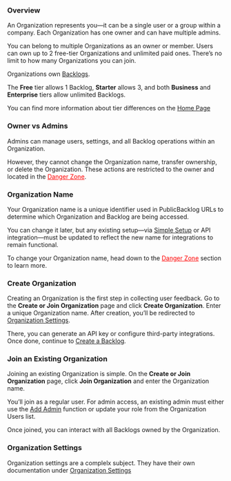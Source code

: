 ### Overview

An Organization represents you—it can be a single user or a group within a company. Each Organization has one owner and can have multiple admins.

You can belong to multiple Organizations as an owner or member. Users can own up to 2 free-tier Organizations and unlimited paid ones. There’s no limit to how many Organizations you can join.

Organizations own [Backlogs](/backlogs/). 

The **Free** tier allows 1 Backlog, **Starter** allows 3, and both **Business** and **Enterprise** tiers allow unlimited Backlogs.

You can find more information about tier differences on the [Home Page](https://www.publicbacklog.com/)

### Owner vs Admins

Admins can manage users, settings, and all Backlog operations within an Organization.

However, they cannot change the Organization name, transfer ownership, or delete the Organization. These actions are restricted to the owner and located in the <a href="/#/organizations/?id=danger-zone" style="color:red;">Danger Zone</a>.

### Organization Name

Your Organization name is a unique identifier used in PublicBacklog URLs to determine which Organization and Backlog are being accessed.

You can change it later, but any existing setup—via [Simple Setup](/quick-start-easy/) or API integration—must be updated to reflect the new name for integrations to remain functional.

To change your Organization name, head down to the <a href="/#/organizations/?id=danger-zone" style="color:red;">Danger Zone</a> section to learn more.


### Create Organization

Creating an Organization is the first step in collecting user feedback. Go to the **Create or Join Organization** page and click **Create Organization**. Enter a unique Organization name. After creation, you’ll be redirected to [Organization Settings]().

There, you can generate an API key or configure third-party integrations. Once done, continue to [Create a Backlog]().

### Join an Existing Organization

Joining an existing Organization is simple. On the **Create or Join Organization** page, click **Join Organization** and enter the Organization name.

You’ll join as a regular user. For admin access, an existing admin must either use the [Add Admin]() function or update your role from the Organization Users list.

Once joined, you can interact with all Backlogs owned by the Organization.

### Organization Settings
Organization settings are a complelx subject. They have their own documentation under [Organization Settings](/organization-settings/)

